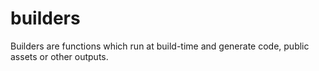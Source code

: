 # builders

Builders are functions which run at build-time and generate code, public assets or other outputs.
